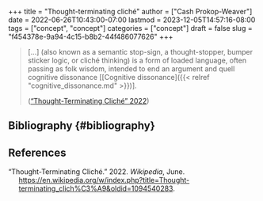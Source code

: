+++
title = "Thought-terminating cliché"
author = ["Cash Prokop-Weaver"]
date = 2022-06-26T10:43:00-07:00
lastmod = 2023-12-05T14:57:16-08:00
tags = ["concept", "concept"]
categories = ["concept"]
draft = false
slug = "f454378e-9a94-4c15-b8b2-44f486077626"
+++

> [...] (also known as a semantic stop-sign, a thought-stopper, bumper sticker logic, or cliché thinking) is a form of loaded language, often passing as folk wisdom, intended to end an argument and quell cognitive dissonance [[Cognitive dissonance]({{< relref "cognitive_dissonance.md" >}})].
>
> (<a href="#citeproc_bib_item_1">“Thought-Terminating Cliché” 2022</a>)


## Bibliography {#bibliography}

## References

<style>.csl-entry{text-indent: -1.5em; margin-left: 1.5em;}</style><div class="csl-bib-body">
  <div class="csl-entry"><a id="citeproc_bib_item_1"></a>“Thought-Terminating Cliché.” 2022. <i>Wikipedia</i>, June. <a href="https://en.wikipedia.org/w/index.php?title=Thought-terminating_clich%C3%A9&oldid=1094540283">https://en.wikipedia.org/w/index.php?title=Thought-terminating_clich%C3%A9&#38;oldid=1094540283</a>.</div>
</div>
